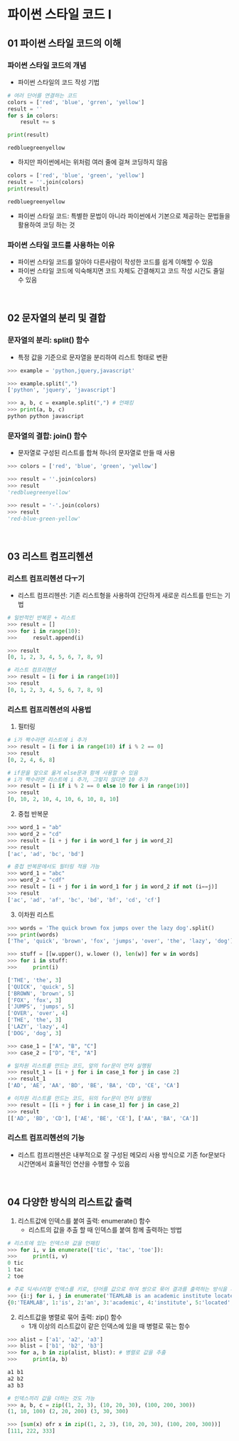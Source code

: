 # 파이썬 스타일 코드 I

## 01 파이썬 스타일 코드의 이해

### 파이썬 스타일 코드의 개념

- 파이썬 스타일의 코드 작성 기법

```py
# 여러 단어를 연결하는 코드
colors = ['red', 'blue', 'grren', 'yellow']
result = ''
for s in colors:
    result += s

print(result)
```

    redbluegreenyellow

- 하지만 파이썬에서는 위처럼 여러 줄에 걸쳐 코딩하지 않음

```py
colors = ['red', 'blue', 'green', 'yellow']
result = ''.join(colors)
print(result)
```

    redbluegreenyellow

- 파이썬 스타일 코드: 특별한 문법이 아니라 파이썬에서 기본으로 제공하는 문법들을 활용하여 코딩 하는 것

### 파이썬 스타일 코드를 사용하는 이유

- 파이썬 스타일 코드를 알아야 다른사람이 작성한 코드를 쉽게 이해할 수 있음
- 파이썬 스타일 코드에 익숙해지면 코드 자체도 간결해지고 코드 작성 시간도 줄일 수 있음

<br>

## 02 문자열의 분리 및 결합

### 문자열의 분리: split() 함수

- 특정 값을 기준으로 문자열을 분리하여 리스트 형태로 변환

```py
>>> example = 'python,jquery,javascript'

>>> example.split(",")
['python', 'jquery', 'javascript']

>>> a, b, c = example.split(",") # 언패킹
>>> print(a, b, c)
python python javascript
```

### 문자열의 결합: join() 함수

- 문자열로 구성된 리스트를 합쳐 하나의 문자열로 만들 때 사용

```py
>>> colors = ['red', 'blue', 'green', 'yellow']

>>> result = ''.join(colors)
>>> result
'redbluegreenyellow'

>>> result = '-'.join(colors)
>>> result
'red-blue-green-yellow'
```

<br>

## 03 리스트 컴프리헨션

### 리스트 컴프리헨션 다ㅜ기

- 리스트 컴프리헨션: 기존 리스트형을 사용하여 간단하게 새로운 리스트를 만드는 기법

```py
# 일반적인 반복문 + 리스트
>>> result = []
>>> for i in range(10):
>>>     result.append(i)

>>> result
[0, 1, 2, 3, 4, 5, 6, 7, 8, 9]
```

```py
# 리스트 컴프리헨션
>>> result = [i for i in range(10)]
>>> result
[0, 1, 2, 3, 4, 5, 6, 7, 8, 9]
```

### 리스트 컴프리헨션의 사용법

1. 필터링

```py
# i가 짝수라면 리스트에 i 추가
>>> result = [i for i in range(10) if i % 2 == 0]
>>> result
[0, 2, 4, 6, 8]

# if문을 앞으로 옮겨 else문과 함께 사용할 수 있음
# i가 짝수라면 리스트에 i 추가, 그렇지 않다면 10 추가
>>> result = [i if i % 2 == 0 else 10 for i in range(10)]
>>> result
[0, 10, 2, 10, 4, 10, 6, 10, 8, 10]
```

2. 중첩 반복문

```py
>>> word_1 = "ab"
>>> word_2 = "cd"
>>> result = [i + j for i in word_1 for j in word_2]
>>> result
['ac', 'ad', 'bc', 'bd']
```

```py
# 중첩 반복문에서도 필터링 적용 가능
>>> word_1 = "abc"
>>> word_2 = "cdf"
>>> result = [i + j for i in word_1 for j in word_2 if not (i==j)]
>>> result
['ac', 'ad', 'af', 'bc', 'bd', 'bf', 'cd', 'cf']
```

3. 이차원 리스트

```py
>>> words = 'The quick brown fox jumps over the lazy dog'.split()
>>> print(words)
['The', 'quick', 'brown', 'fox', 'jumps', 'over', 'the', 'lazy', 'dog']

>>> stuff = [[w.upper(), w.lower (), len(w)] for w in words]
>>> for i in stuff:
>>>     print(i)

['THE', 'the', 3]
['QUICK', 'quick', 5]
['BROWN', 'brown', 5]
['FOX', 'fox', 3]
['JUMPS', 'jumps', 5]
['OVER', 'over', 4]
['THE', 'the', 3]
['LAZY', 'lazy', 4]
['DOG', 'dog', 3]
```

```py
>>> case_1 = ["A", "B", "C"]
>>> case_2 = ["D", "E", "А"]

# 일차원 리스트를 만드는 코드, 앞의 for문이 먼저 실행됨
>>> result_1 = [i + j for i in case_1 for j in case 2]
›>> result_1
['AD', 'AE', 'AA', 'BD', 'BE', 'BA', 'CD', 'CE', 'CA']

# 이차원 리스트를 만드는 코드, 뒤의 for문이 먼저 실행됨
>>> result = [[i + j for i in case_1] for j in case_2]
>>> result
[['AD', 'BD', 'CD'], ['АЕ', 'ВЕ', 'СЕ'], ['АА', 'ВА', 'СА']]
```

### 리스트 컴프리헨션의 기능

- 리스트 컴프리헨션은 내부적으로 잘 구성된 메모리 사용 방식으로 기존 for문보다 시간면에서 효율적인 연산을 수행할 수 있음

<br>

## 04 다양한 방식의 리스트값 출력

1. 리스트값에 인덱스를 붙여 출력: enumerate() 함수
   - 리스트의 값을 추출 할 때 인덱스를 붙여 함께 출력하는 방법

```py
# 리스트에 있는 인덱스와 값을 언패킹
>>> for i, v in enumerate(['tic', 'tac', 'toe']):
>>>     print(i, v)
0 tic
1 tac
2 toe
```

```py
# 주로 딕셔너리형 인덱스를 키로, 단어를 값으로 하여 쌍으로 묶어 결과를 출력하는 방식을 사용함
>>> {i:j for i, j in enumerate('TEAMLAB is an academic institute located in South Korea.'.split())}
{0:'TEAMLAB', 1:'is', 2:'an', 3:'academic', 4:'institute', 5:'located', 6:'in', 7:'South', 8:'Korea.'}
```

2. 리스트값을 병렬로 묶어 출력: zip() 함수
   - 1개 이상의 리스트값이 같은 인덱스에 있을 때 병렬로 묶는 함수

```py
>>> alist = ['a1', 'a2', 'a3']
>>> blist = ['b1', 'b2', 'b3']
>>> for a, b in zip(alist, blist): # 병렬로 값을 추출
>>>     print(a, b)

a1 b1
a2 b2
a3 b3
```

```py
# 인덱스끼리 값을 더하는 것도 가능
>>> a, b, c = zip((1, 2, 3), (10, 20, 30), (100, 200, 300))
(1, 10, 100) (2, 20, 200) (3, 30, 300)

>>> [sum(x) ofr x in zip((1, 2, 3), (10, 20, 30), (100, 200, 300))]
[111, 222, 333]
```
